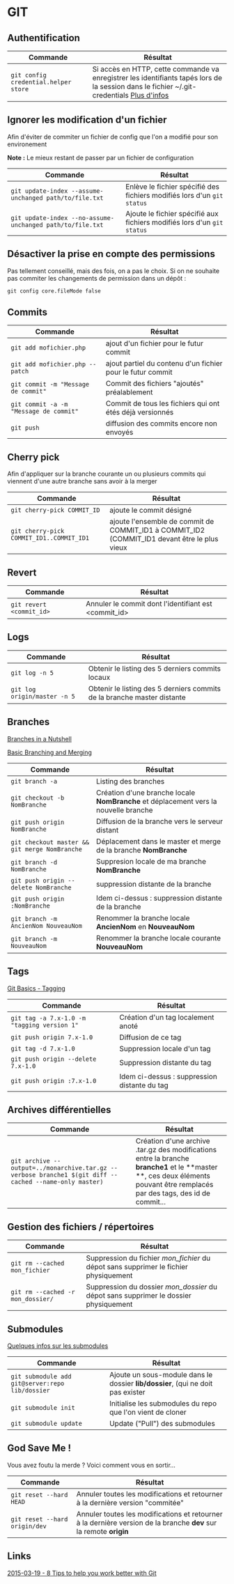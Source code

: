 GIT
=========


## Authentification
|Commande|Résultat|
|------- | -------|
|`git config credential.helper store`|Si accès en HTTP, cette commande va enregistrer les identifiants tapés lors de la session dans le fichier ~/.git-credentials [Plus d'infos](https://git-scm.com/docs/git-credential-store)|


## Ignorer les modification d'un fichier
Afin d'éviter de commiter un fichier de config que l'on a modifié pour son environement

**Note :** Le mieux restant de passer par un fichier de configuration

|Commande|Résultat|
|------- | -------|
|`git update-index --assume-unchanged path/to/file.txt`|Enlève le fichier spécifié des fichiers modifiés lors d'un `git status`|
|`git update-index --no-assume-unchanged path/to/file.txt`|Ajoute le fichier spécifié aux fichiers modifiés lors d'un `git status`|

## Désactiver la prise en compte des permissions
Pas tellement conseillé, mais des fois, on a pas le choix. Si on ne souhaite pas commiter les changements de permission dans un dépôt : 

`git config core.fileMode false`

## Commits
|Commande|Résultat|
|------- | -------|
|`git add mofichier.php` | ajout d'un fichier pour le futur commit|
|`git add mofichier.php --patch` | ajout partiel du contenu d'un fichier pour le futur commit|
|`git commit -m "Message de commit"` | Commit des fichiers "ajoutés" préalablement|
|`git commit -a -m "Message de commit"` | Commit de tous les fichiers qui ont étés déjà versionnés|
|`git push` | diffusion des commits encore non envoyés |

## Cherry pick

Afin d'appliquer sur la branche courante un ou plusieurs commits qui viennent d'une autre branche sans avoir à la merger

|Commande|Résultat|
|------- | -------|
|`git cherry-pick COMMIT_ID` | ajoute le commit désigné|
|`git cherry-pick COMMIT_ID1..COMMIT_ID1` | ajoute l'ensemble de commit de COMMIT\_ID1 à COMMIT\_ID2 (COMMIT\_ID1 devant être le plus vieux|

## Revert

|Commande|Résultat|
|------- | -------|
|`git revert <commit_id>` | Annuler le commit dont l'identifiant est <commit_id>|

## Logs

|Commande|Résultat|
|------- | -------|
|`git log -n 5` | Obtenir le listing des 5 derniers commits locaux|
|`git log origin/master -n 5` | Obtenir le listing des 5 derniers commits de la branche master distante|

## Branches
[Branches in a Nutshell](http://git-scm.com/book/en/v2/Git-Branching-Branches-in-a-Nutshell) 

[Basic Branching and Merging](http://git-scm.com/book/en/v2/Git-Branching-Basic-Branching-and-Merging)

|Commande|Résultat|
|------- | -------|
|`git branch -a` | Listing des branches|
|`git checkout -b NomBranche` | Création d'une branche locale **NomBranche** et déplacement vers la nouvelle branche|
|`git push origin NomBranche` | Diffusion de la branche vers le serveur distant|
|`git checkout master && git merge NomBranche` | Déplacement dans le master et merge de la branche **NomBranche**|
|`git branch -d NomBranche` | Suppresion locale de ma branche **NomBranche**|
|`git push origin --delete NomBranche` | suppression distante de la branche|
|`git push origin :NomBranche` | Idem ci-dessus : suppression distante de la branche|
|`git branch -m AncienNom NouveauNom` | Renommer la branche locale **AncienNom** en **NouveauNom**|
|`git branch -m NouveauNom` | Renommer la branche locale courante **NouveauNom**|

## Tags
[Git Basics - Tagging](http://git-scm.com/book/en/v2/Git-Basics-Tagging)

|Commande|Résultat|
|------- | -------|
|`git tag -a 7.x-1.0 -m "tagging version 1"` | Création d'un tag localement anoté|
|`git push origin 7.x-1.0` | Diffusion de ce tag|
|`git tag -d 7.x-1.0` | Suppression locale d'un tag|
|`git push origin --delete 7.x-1.0` | Suppression distante du tag|
|`git push origin :7.x-1.0` | Idem ci-dessus : suppression distante du tag|

## Archives différentielles

|Commande|Résultat|
|------- | -------|
| `git archive --output=../monarchive.tar.gz --verbose branche1 $(git diff --cached --name-only master)`| Création d'une archive .tar.gz des modifications entre la branche **branche1** et le **master **, ces deux éléments pouvant être remplacés par des tags, des id de commit...|

## Gestion des fichiers / répertoires
|Commande|Résultat|
|------- | -------|
|`git rm --cached mon_fichier` | Suppression du fichier *mon_fichier* du dépot sans supprimer le fichier physiquement|
|`git rm --cached -r mon_dossier/` |  Suppression du dossier *mon_dossier* du dépot sans supprimer le dossier physiquement|


## Submodules
[Quelques infos sur les submodules](http://stackoverflow.com/questions/1777854/git-submodules-specify-a-branch-tag)

|Commande|Résultat|
|------- | -------|
|`git submodule add git@server:repo lib/dossier`|Ajoute un sous-module dans le dossier **lib/dossier**, (qui ne doit pas exister|
|`git submodule init`|Initialise les submodules du repo que l'on vient de cloner|
|`git submodule update`|Update ("Pull") des submodules|


## God Save Me ! 

Vous avez foutu la merde ? Voici comment vous en sortir...

|Commande|Résultat|
|------- | -------|
|`git reset --hard HEAD`|Annuler toutes les modifications et retourner à la dernière version "commitée"|
|`git reset --hard origin/dev`|Annuler toutes les modifications et retourner à la dernière version de la branche **dev** sur la remote **origin**|

## Links
[2015-03-19 - 8 Tips to help you work better with Git](https://about.gitlab.com/2015/02/19/8-tips-to-help-you-work-better-with-git/)
